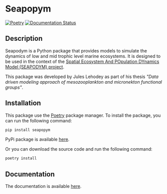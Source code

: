 # Seapopym

[![Poetry](https://img.shields.io/endpoint?url=https://python-poetry.org/badge/v0.json)](https://python-poetry.org/)
[![Documentation Status](https://readthedocs.org/projects/seapopym/badge/?version=latest)](https://seapopym.readthedocs.io/en/latest/?badge=latest)

## Description

Seapodym is a Python package that provides models to simulate the dynamics of low and mid trophic level marine ecosystems. It is designed to be used in the context of the [Spatial Ecosystem And POpulation DYnamics Model (SEAPODYM) project](http://www.seapodym.eu/).

This package was developed by Jules Lehodey as part of his thesis _"Data driven modeling approach of mesozooplankton and micronekton functional groups"_.

## Installation

This package use the [Poetry](https://python-poetry.org/) package manager. To install the package, you can run the following command:

```bash
pip install seapopym
```

PyPi package is available [here](https://pypi.org/project/seapopym/).

Or you can download the source code and run the following command:

```bash
poetry install
```

## Documentation

The documentation is available [here](https://seapopym.readthedocs.io/en/latest/).
